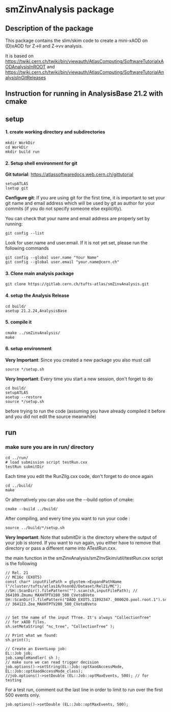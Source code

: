 smZinvAnalysis package
=========================

Description of the package
------------------------------

This package contains the slim/skim code to create a mini-xAOD on (D)xAOD for Z->ll and Z->vv analysis.

It is based on https://twiki.cern.ch/twiki/bin/viewauth/AtlasComputing/SoftwareTutorialxAODAnalysisInROOT
and https://twiki.cern.ch/twiki/bin/viewauth/AtlasComputing/SoftwareTutorialAnalysisInGitReleases


Instruction for running in AnalysisBase 21.2 with cmake
------------------------------



## setup

#### 1. create working directory and subdirectories

	mkdir WorkDir
	cd WorkDir
	mkdir build run

#### 2. Setup shell environment for git

**Git tutorial**: https://atlassoftwaredocs.web.cern.ch/gittutorial

    setupATLAS
    lsetup git

**Configure git**: If you are using git for the first time, it is important to set your git name and email address which will be used by git as author for your commits (if you do not specify someone else explicitly).

You can check that your name and email address are properly set by running:

    git config --list
    
Look for user.name and user.email. If it is not yet set, please run the following commands

    git config --global user.name "Your Name"
    git config --global user.email "your.name@cern.ch"


#### 3. Clone main analysis package

	git clone https://gitlab.cern.ch/tufts-atlas/smZinvAnalysis.git

#### 4. setup the Analysis Release

    cd build/
    asetup 21.2.24,AnalysisBase
	
#### 5. compile it

    cmake ../smZinvAnalysis/
    make

#### 6. setup environment

**Very Important**: Since you created a new package you also must call

    source */setup.sh

**Very Important**: Every time you start a new session, don't forget to do

	cd build/
	setupATLAS
	asetup --restore
	source */setup.sh
	
before trying to run the code (assuming you have already compiled it before and you did not edit the source meanwhile)



## run

### make sure you are in run/ directory

    cd ../run/
	# load submission script testRun.cxx
	testRun submitDir

Each time you edit the RunZllg.cxx code, don't forget to do once again

    cd ../build/
    make
    
Or alternatively you can also use the --build option of cmake:

    cmake --build ../build/

After compiling, and every time you want to run your code :

	source ../build/*/setup.sh

**Very Important**: Note that submitDir is the directory where the output of your job is stored. If you want to run again, you either have to remove that directory or pass a different name into ATestRun.cxx.


the main function in the smZinvAnalysis/smZInvSkim/util/testRun.cxx script is the following
    	
    // Rel. 21
    // MC16c (EXOT5)
    const char* inputFilePath = gSystem->ExpandPathName ("/cluster/tufts/atlas16/hson02/Dataset/Rel21/MC");
    //SH::ScanDir().filePattern("").scan(sh,inputFilePath); // 364109.Zmumu_MAXHTPTV280_500_CVetoBVeto
    SH::ScanDir().filePattern("DAOD_EXOT5.11892347._000020.pool.root.1").scan(sh,inputFilePath); // 364123.Zee_MAXHTPTV280_500_CVetoBVeto
    
    
    // Set the name of the input TTree. It's always "CollectionTree"
    // for xAOD files.
    sh.setMetaString( "nc_tree", "CollectionTree" );
    
    // Print what we found:
    sh.print();
    
    // Create an EventLoop job:
    EL::Job job;
    job.sampleHandler( sh );
    // make sure we can read trigger decision
    job.options()->setString(EL::Job::optXaodAccessMode, EL::Job::optXaodAccessMode_class);
    //job.options()->setDouble (EL::Job::optMaxEvents, 500); // for testing


For a test run, comment out the last line in order to limit to run over the first 500 events only.

    job.options()->setDouble (EL::Job::optMaxEvents, 500);



